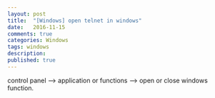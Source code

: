 ```yaml
---
layout: post
title:  "[Windows] open telnet in windows"
date:   2016-11-15
comments: true
categories: Windows
tags: windows
description:
published: true
---
```



control panel --> application or functions --> open or close windows function.






